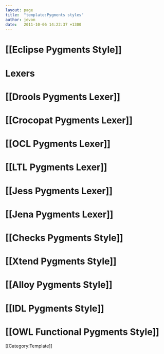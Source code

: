 ```yaml
---
layout: page
title:  "template:Pygments styles"
author: jevon
date:   2011-10-06 14:22:37 +1300
---
```


# [[Eclipse Pygments Style]]
# Lexers<ol>
# [[Drools Pygments Lexer]]
# [[Crocopat Pygments Lexer]]
# [[OCL Pygments Lexer]]
# [[LTL Pygments Lexer]]
# [[Jess Pygments Lexer]]
# [[Jena Pygments Lexer]]
# [[Checks Pygments Style]]
# [[Xtend Pygments Style]]
# [[Alloy Pygments Style]]
# [[IDL Pygments Style]]
# [[OWL Functional Pygments Style]]</ol>

[[Category:Template]]